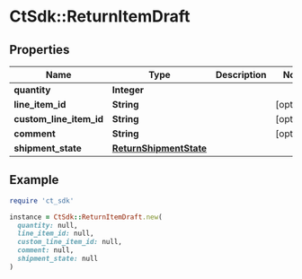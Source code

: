 # CtSdk::ReturnItemDraft

## Properties

| Name | Type | Description | Notes |
| ---- | ---- | ----------- | ----- |
| **quantity** | **Integer** |  |  |
| **line_item_id** | **String** |  | [optional] |
| **custom_line_item_id** | **String** |  | [optional] |
| **comment** | **String** |  | [optional] |
| **shipment_state** | [**ReturnShipmentState**](ReturnShipmentState.md) |  |  |

## Example

```ruby
require 'ct_sdk'

instance = CtSdk::ReturnItemDraft.new(
  quantity: null,
  line_item_id: null,
  custom_line_item_id: null,
  comment: null,
  shipment_state: null
)
```

